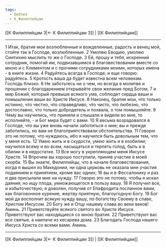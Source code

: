 ```yaml
---
tags:
  - Библия
  - К_Филиппийцам
---
```

[[К Филиппийцам 3|← К Филиппийцам 3]] | [[К Филиппийцам]]

---
1 Итак, братия мои возлюбленные и вожделенные, радость и венец мой, стойте так в Господе, возлюбленные.
2 Умоляю Еводию, умоляю Синтихию мыслить то же о Господе.
3 Ей, прошу и тебя, искренний сотрудник, помогай им, подвизавшимся в благовествовании вместе со мною и с Климентом и с прочими сотрудниками моими, которых имена - в книге жизни.
4 Радуйтесь всегда в Господе; и еще говорю: радуйтесь.
5 Кротость ваша да будет известна всем человекам. Господь близко.
6 Не заботьтесь ни о чем, но всегда в молитве и прошении с благодарением открывайте свои желания пред Богом,
7 и мир Божий, который превыше всякого ума, соблюдет сердца ваши и помышления ваши во Христе Иисусе.
8 Наконец, братия мои, что только истинно, что честно, что справедливо, что чисто, что любезно, что достославно, что только добродетель и похвала, о том помышляйте.
9 Чему вы научились, что приняли и слышали и видели во мне, то исполняйте, - и Бог мира будет с вами.
10 Я весьма возрадовался в Господе, что вы уже вновь начали заботиться о мне; вы и прежде заботились, но вам не благоприятствовали обстоятельства.
11 Говорю это не потому, что нуждаюсь, ибо я научился быть довольным тем, что у меня есть.
12 Умею жить и в скудости, умею жить и в изобилии; научился всему и во всем, насыщаться и терпеть голод, быть и в обилии и в недостатке.
13 Все могу в укрепляющем меня Иисусе Христе.
14 Впрочем вы хорошо поступили, приняв участие в моей скорби.
15 Вы знаете, Филиппийцы, что в начале благовествования, когда я вышел из Македонии, ни одна церковь не оказала мне участия подаянием и принятием, кроме вас одних;
16 вы и в Фессалонику и раз и два присылали мне на нужду.
17 Говорю это не потому, чтобы я искал даяния; но ищу плода, умножающегося в пользу вашу.
18 Я получил все, и избыточествую; я доволен, получив от Епафродита посланное вами, как благовонное курение, жертву приятную, благоугодную Богу.
19 Бог мой да восполнит всякую нужду вашу, по богатству Своему в славе, Христом Иисусом.
20 Богу же и Отцу нашему слава во веки веков! Аминь.
21 Приветствуйте всякого святого во Христе Иисусе. Приветствуют вас находящиеся со мною братия.
22 Приветствуют вас все святые, а наипаче из кесарева дома.
23 Благодать Господа нашего Иисуса Христа со всеми вами. Аминь.

---
[[К Филиппийцам 3|← К Филиппийцам 3]] | [[К Филиппийцам]]